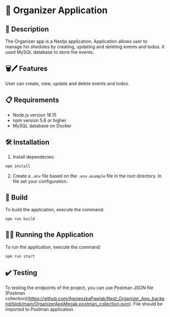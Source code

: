 # 📆 Organizer Application

## 📝 Description

The Organizer app is a Nestjs application. Application allows user to manage his shedules by creating, updating and deleting events and todos. It used MySQL database to store the events.

## 🗑️🖊️ Features

User can create, view, update and delete events and todos.

## 📋 Requirements

- Node.js version 18.15
- npm version 5.6 or higher
- MySQL database on Docker

## 🛠️ Installation

1. Install dependecies:

```bash
npm install
```

2. Create a `.env` file based on the `.env.example` file in the root directory. In file set your configuration.

## 🚧 Build

To build the application, execute the command:

```bash
npm run build
```

## 🏃‍♀️ Running the Application

To run the application, execute the command:

```bash
npm run start
```

## ✔️ Testing

To testing the endpoints of the project, you can use Postman JSON file [Postman collection[(https://github.com/AgnieszkaPawlak/Nest_Organizer_App_backend/blob/main/OrganizerAppMegak.postman_collection.json). File should be imported to Postman application.
